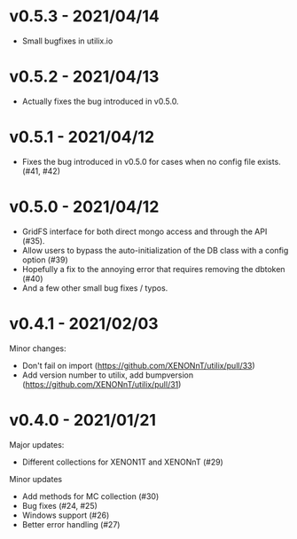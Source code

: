 v0.5.3 - 2021/04/14
=====
 * Small bugfixes in utilix.io

v0.5.2 - 2021/04/13
=====
 * Actually fixes the bug introduced in v0.5.0.

v0.5.1 - 2021/04/12
======
 * Fixes the bug introduced in v0.5.0 for cases when no config file exists. (#41, #42)


v0.5.0 - 2021/04/12
======
 * GridFS interface for both direct mongo access and through the API (#35).
 * Allow users to bypass the auto-initialization of the DB class with a config option (#39)
 * Hopefully a fix to the annoying error that requires removing the dbtoken (#40)
 * And a few other small bug fixes / typos.

v0.4.1 - 2021/02/03
======
Minor changes:
  - Don't fail on import (https://github.com/XENONnT/utilix/pull/33)
  - Add version number to utilix, add bumpversion (https://github.com/XENONnT/utilix/pull/31)


v0.4.0 - 2021/01/21
======
Major updates:
- Different collections for XENON1T and XENONnT (#29)

Minor updates
- Add methods for MC collection (#30)
- Bug fixes (#24, #25)
- Windows support (#26)
- Better error handling (#27)

